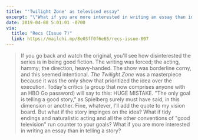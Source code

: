 ```yaml
---
title: "'Twilight Zone' as televised essay"
excerpt: "\"What if you are more interested in writing an essay than in telling a story?\""
date: 2019-04-08 5:01:01 -0700
via:
  title: "Recs (Issue 7)"
  link: https://mailchi.mp/8e03ff0f6e65/recs-issue-007
---
```


> If you go back and watch the original, you'll see how disinterested the series is in being good fiction. The writing was forced; the acting, hammy; the direction, heavy-handed. The show was borderline corny, and this seemed intentional. _The Twilight Zone_ was a masterpiece because it was the only show that prioritized the idea over the execution. Today's critics (a group that now comprises anyone with an HBO Go password) will say to this: HUGE MISTAKE. "The only goal is telling a good story," as Spielberg surely must have said, in this dimension or another. Fine, whatever, I'll add the quote to my vision board. But what if the story impinges on the idea? What if tidy endings and naturalistic acting and all the other conventions of "good television" run counter to your goals? What if you are more interested in writing an essay than in telling a story?
